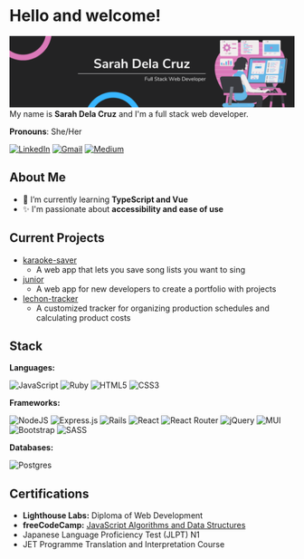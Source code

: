 # Hello and welcome!
![A woman at a computer, Sarah Dela Cruz: Full Stack Web Developer](data/profile-banner.png "Header Image")
My name is **Sarah Dela Cruz** and I'm a full stack web developer.

**Pronouns**: She/Her

[![LinkedIn](https://img.shields.io/badge/linkedin-%230077B5.svg?style=for-the-badge&logo=linkedin&logoColor=white)](https://www.linkedin.com/in/sarah-delacruz/)
[![Gmail](https://img.shields.io/badge/Gmail-D14836?style=for-the-badge&logo=gmail&logoColor=white)](mailto:sarah.delacruz@gmail.com)
[![Medium](https://img.shields.io/badge/Medium-12100E?style=for-the-badge&logo=medium&logoColor=white)](https://medium.com/@sarah.delacruz)

## About Me
- 🌱 I’m currently learning **TypeScript and Vue**
- ✨ I'm passionate about **accessibility and ease of use**

## Current Projects
- [karaoke-saver](https://github.com/MSoup/karaoke-helper)
  - A web app that lets you save song lists you want to sing
- [junior](https://github.com/Alex-Reyne/junior)
  - A web app for new developers to create a portfolio with projects
- [lechon-tracker](https://github.com/sarahdeecee/lechon-tracker)
  - A customized tracker for organizing production schedules and calculating product costs

## Stack
**Languages:**

![JavaScript](https://img.shields.io/badge/javascript-%23323330.svg?style=for-the-badge&logo=javascript&logoColor=%23F7DF1E)
![Ruby](https://img.shields.io/badge/ruby-%23CC342D.svg?style=for-the-badge&logo=ruby&logoColor=white)
![HTML5](https://img.shields.io/badge/html5-%23E34F26.svg?style=for-the-badge&logo=html5&logoColor=white)
![CSS3](https://img.shields.io/badge/css3-%231572B6.svg?style=for-the-badge&logo=css3&logoColor=white)

**Frameworks:**

![NodeJS](https://img.shields.io/badge/node.js-6DA55F?style=for-the-badge&logo=node.js&logoColor=white)
![Express.js](https://img.shields.io/badge/express.js-%23404d59.svg?style=for-the-badge&logo=express&logoColor=%2361DAFB)
![Rails](https://img.shields.io/badge/rails-%23CC0000.svg?style=for-the-badge&logo=ruby-on-rails&logoColor=white)
![React](https://img.shields.io/badge/react-%2320232a.svg?style=for-the-badge&logo=react&logoColor=%2361DAFB)
![React Router](https://img.shields.io/badge/React_Router-CA4245?style=for-the-badge&logo=react-router&logoColor=white)
![jQuery](https://img.shields.io/badge/jquery-%230769AD.svg?style=for-the-badge&logo=jquery&logoColor=white)
![MUI](https://img.shields.io/badge/MUI-%230081CB.svg?style=for-the-badge&logo=mui&logoColor=white)
![Bootstrap](https://img.shields.io/badge/bootstrap-%23563D7C.svg?style=for-the-badge&logo=bootstrap&logoColor=white)
![SASS](https://img.shields.io/badge/SASS-hotpink.svg?style=for-the-badge&logo=SASS&logoColor=white)

**Databases:**

![Postgres](https://img.shields.io/badge/postgres-%23316192.svg?style=for-the-badge&logo=postgresql&logoColor=white)

## Certifications
- **Lighthouse Labs:** Diploma of Web Development
- **freeCodeCamp:** [JavaScript Algorithms and Data Structures](https://www.freecodecamp.org/certification/sdc/javascript-algorithms-and-data-structures)
- Japanese Language Proficiency Test (JLPT) N1
- JET Programme Translation and Interpretation Course

